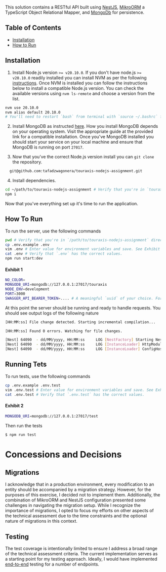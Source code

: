 This solution contains a RESTful API built using [NestJS](https://docs.nestjs.com/), [MikroORM](https://mikro-orm.io/) a TypeScript Object Relational Mapper, and [MongoDb](https://www.mongodb.com/) for persistence.

## Table of Contents
- [Installation](#installation)
- [How to Run](#how-to-run)

## Installation

1. Install Node.js version `>= v20.10.0`. If you don't have node.js `>= v20.10.0` readily installed you can install NVM as per the following [instructions](https://github.com/nvm-sh/nvm?tab=readme-ov-file#installing-and-updating). Once NVM is installed you can follow the instructions below to install a compatible Node.js version. You can check the available versions using `nvm ls-remote` and choose a version from the list. 
```bash
nvm use 20.10.0
nvm alias default 20.10.0
# You'll need to restart `bash` from terminal with `source ~/.bashrc` for each window or by closing and starting a new Terminal application.
```

2. Install MongoDB as instructed [here](https://www.mongodb.com/docs/manual/administration/install-community/). How you install MongoDB depends on your operating system. Visit the appropriate guide at the provided link for a compatible installation. Once you've MongoDB installed you should start your service on your local machine and ensure that MongoDB is running on port `27017`.

3. Now that you've the correct Node.js version install you can `git clone` the repository.
```bash
  git@github.com:tafadzwagonera/touraxis-nodejs-assignment.git
```

4. Install dependencies.
```bash
cd ~/path/to/touraxis-nodejs-assignment # Verify that you're in `touraxis-nodejs-assignment` directory.
npm i
```
Now that you've everything set up it's time to run the application.

## How To Run

To run the server, use the following commands

```bash
pwd # Verify that you're in `/path/to/touraxis-nodejs-assignment` directory
cp .env.example .env
vim .env # Enter value for environment variables and save. See Exhibit 1 for a minimal .env.
cat .env # Verify that `.env` has the correct values.
npm run start:dev
```

#### Exhibit 1
```bash
NO_COLOR=
MONGODB_URI=mongodb://127.0.0.1:27017/touraxis
NODE_ENV=development
PORT=3000
SWAGGER_API_BEARER_TOKEN=.... # A meaningful `uuid` of your choice. For example `eyJhbGciOiJIUzI1NiIsInR5cCI6IkpXVCJ9.eyJzdWIiOiIxMjMONTY30DkwIiwibmFtZSI6IkpvaG4gRG91IiwiaXNTb2NpYWwiOnRydWv9.4pcPyMD09o1PSyXnrXCjTwXyr4BsezdI1AVTmud2fU4`.
```

At this point the server should  be running and ready to handle requests. You should see output logs of the following nature

```bash
[HH:MM:ss] File change detected. Starting incremental compilation...

[HH:MM:ss] Found 0 errors. Watching for file changes.

[Nest] 64090  - dd/MM/yyyy, HH:MM:ss     LOG [NestFactory] Starting Nest application...
[Nest] 64090  - dd/MM/yyyy, HH:MM:ss     LOG [InstanceLoader] HttpModule dependencies initialized +24ms
[Nest] 64090  - dd/MM/yyyy, HH:MM:ss     LOG [InstanceLoader] ConfigHostModule dependencies initialized +1ms
```

## Running Tets

To run tests, use the following commands

```bash
cp .env.example .env.test
vim .env.test # Enter value for environment variables and save. See Exhibit 2 for a minimal `.env.test`
cat .env.test # Verify that `.env.test` has the correct values.
```

#### Exhibit 2
```bash
MONGODB_URI=mongodb://127.0.0.1:27017/test
```
Then run the tests

```bash
$ npm run test
```

# Concessions and Decisions
## Migrations
I acknowledge that in a production environment, every modification to an entity should be accompanied by a migration strategy. However, for the purposes of this exercise, I decided not to implement them. Additionally, the combination of MikroORM and NestJS configuration presented some challenges in navigating the migration setup.  While I recognize the importance of migrations, I opted to focus my efforts on other aspects of the technical assessment due to the time constraints and the optional nature of migrations in this context.

## Testing
The test coverage is intentionally limited to ensure I address a broad range of the technical assessment criteria. The current implementation serves as a starting point for my testing approach. Ideally, I would have implemented [end-to-end](https://docs.nestjs.com/fundamentals/testing#end-to-end-testing) testing for a number of endpoints.